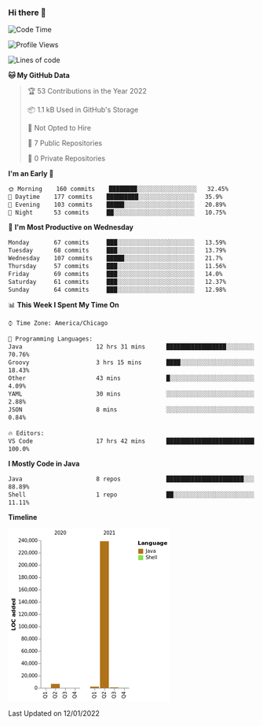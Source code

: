 ### Hi there 👋


<!--START_SECTION:waka-->
![Code Time](http://img.shields.io/badge/Code%20Time-1%2C963%20hrs%2029%20mins-blue)

![Profile Views](http://img.shields.io/badge/Profile%20Views-0-blue)

![Lines of code](https://img.shields.io/badge/From%20Hello%20World%20I%27ve%20Written-249%20Thousand%20lines%20of%20code-blue)

**🐱 My GitHub Data** 

> 🏆 53 Contributions in the Year 2022
 > 
> 📦 1.1 kB Used in GitHub's Storage 
 > 
> 🚫 Not Opted to Hire
 > 
> 📜 7 Public Repositories 
 > 
> 🔑 0 Private Repositories  
 > 
**I'm an Early 🐤** 

```text
🌞 Morning    160 commits    ████████░░░░░░░░░░░░░░░░░   32.45% 
🌆 Daytime    177 commits    █████████░░░░░░░░░░░░░░░░   35.9% 
🌃 Evening    103 commits    █████░░░░░░░░░░░░░░░░░░░░   20.89% 
🌙 Night      53 commits     ██░░░░░░░░░░░░░░░░░░░░░░░   10.75%

```
📅 **I'm Most Productive on Wednesday** 

```text
Monday       67 commits     ███░░░░░░░░░░░░░░░░░░░░░░   13.59% 
Tuesday      68 commits     ███░░░░░░░░░░░░░░░░░░░░░░   13.79% 
Wednesday    107 commits    █████░░░░░░░░░░░░░░░░░░░░   21.7% 
Thursday     57 commits     ███░░░░░░░░░░░░░░░░░░░░░░   11.56% 
Friday       69 commits     ███░░░░░░░░░░░░░░░░░░░░░░   14.0% 
Saturday     61 commits     ███░░░░░░░░░░░░░░░░░░░░░░   12.37% 
Sunday       64 commits     ███░░░░░░░░░░░░░░░░░░░░░░   12.98%

```


📊 **This Week I Spent My Time On** 

```text
⌚︎ Time Zone: America/Chicago

💬 Programming Languages: 
Java                     12 hrs 31 mins      █████████████████░░░░░░░░   70.76% 
Groovy                   3 hrs 15 mins       ████░░░░░░░░░░░░░░░░░░░░░   18.43% 
Other                    43 mins             █░░░░░░░░░░░░░░░░░░░░░░░░   4.09% 
YAML                     30 mins             ░░░░░░░░░░░░░░░░░░░░░░░░░   2.88% 
JSON                     8 mins              ░░░░░░░░░░░░░░░░░░░░░░░░░   0.84%

🔥 Editors: 
VS Code                  17 hrs 42 mins      █████████████████████████   100.0%

```

**I Mostly Code in Java** 

```text
Java                     8 repos             ██████████████████████░░░   88.89% 
Shell                    1 repo              ██░░░░░░░░░░░░░░░░░░░░░░░   11.11%

```


**Timeline**

![Chart not found](https://raw.githubusercontent.com/powercasgamer/powercasgamer/master/charts/bar_graph.png) 


 Last Updated on 12/01/2022
<!--END_SECTION:waka-->
